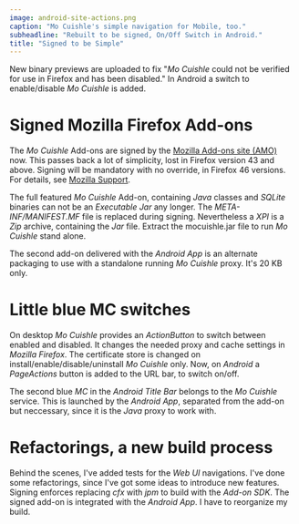 ```yaml
---
image: android-site-actions.png
caption: "Mo Cuishle's simple navigation for Mobile, too."
subheadline: "Rebuilt to be signed, On/Off Switch in Android."
title: "Signed to be Simple"
---
```


New binary previews are uploaded to fix "*Mo Cuishle* could not be verified for
use in Firefox and has been disabled." In Android a switch to enable/disable 
*Mo Cuishle* is added.
<!--more-->

# Signed Mozilla Firefox Add-ons

The *Mo Cuishle* Add-ons are signed by the
[Mozilla Add-ons site (AMO)](https://addons.mozilla.org/) now. This passes back
a lot of simplicity, lost in Firefox version 43 and above. Signing will be 
mandatory with no override, in Firefox 46 versions. For details, see [Mozilla
Support](https://support.mozilla.org/en-US/kb/add-on-signing-in-firefox).

The full featured *Mo Cuishle* Add-on, containing *Java* classes and *SQLite*
binaries can not be an *Executable Jar* any longer. The *META-INF/MANIFEST.MF* 
file is replaced during signing. Nevertheless a *XPI* is a *Zip* archive, 
containing the *Jar* file. Extract the mocuishle.jar file to run *Mo Cuishle* 
stand alone. 

The second add-on delivered with the *Android App* is an alternate packaging to 
use with a standalone running *Mo Cuishle* proxy. It's 20 KB only.

# Little blue MC switches

On desktop *Mo Cuishle* provides an *ActionButton* to switch between enabled and
disabled. It changes the needed proxy and cache settings in *Mozilla Firefox*. 
The certificate store is changed on install/enable/disable/uninstall *Mo 
Cuishle* only. Now, on *Android* a *PageActions* button is added to the URL bar,
to switch on/off.

The second blue *MC* in the *Android Title Bar* belongs to the *Mo Cuishle* 
service. This is launched by the *Android App*, separated from the add-on but 
neccessary, since it is the *Java* proxy to work with.

# Refactorings, a new build process

Behind the scenes, I've added tests for the *Web UI* navigations. I've done some
refactorings, since I've got some ideas to introduce new features. Signing 
enforces replacing *cfx* with *jpm* to build with the *Add-on SDK*. The signed 
add-on is integrated with the *Android App*. I have to reorganize my build.
